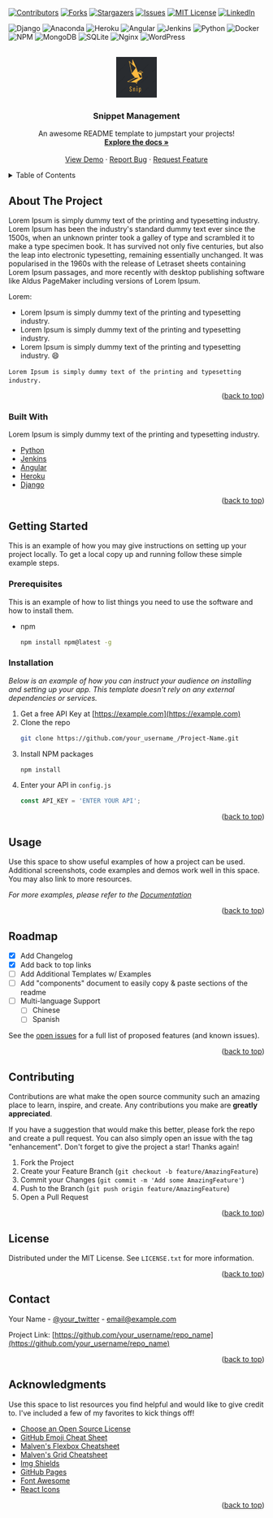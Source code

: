 <div id="top"></div>


<!-- PROJECT SHIELDS -->

[![Contributors][contributors-shield]][contributors-url]
[![Forks][forks-shield]][forks-url]
[![Stargazers][stars-shield]][stars-url]
[![Issues][issues-shield]][issues-url]
[![MIT License][license-shield]][license-url]
[![LinkedIn][linkedin-shield]][linkedin-url]


![Django](https://img.shields.io/badge/django-%23092E20.svg?style=for-the-badge&logo=django&logoColor=white)
![Anaconda](https://img.shields.io/badge/Anaconda-%2344A833.svg?style=for-the-badge&logo=anaconda&logoColor=white)
![Heroku](https://img.shields.io/badge/heroku-%23430098.svg?style=for-the-badge&logo=heroku&logoColor=white)
![Angular](https://img.shields.io/badge/angular-%23DD0031.svg?style=for-the-badge&logo=angular&logoColor=white)
![Jenkins](https://img.shields.io/badge/jenkins-%232C5263.svg?style=for-the-badge&logo=jenkins&logoColor=white)
![Python](https://img.shields.io/badge/python-3670A0?style=for-the-badge&logo=python&logoColor=ffdd54)
![Docker](https://img.shields.io/badge/docker-%230db7ed.svg?style=for-the-badge&logo=docker&logoColor=white)
![NPM](https://img.shields.io/badge/NPM-%23000000.svg?style=for-the-badge&logo=npm&logoColor=white)
![MongoDB](https://img.shields.io/badge/MongoDB-%234ea94b.svg?style=for-the-badge&logo=mongodb&logoColor=white)
![SQLite](https://img.shields.io/badge/sqlite-%2307405e.svg?style=for-the-badge&logo=sqlite&logoColor=white)
![Nginx](https://img.shields.io/badge/nginx-%23009639.svg?style=for-the-badge&logo=nginx&logoColor=white)
![WordPress](https://img.shields.io/badge/WordPress-%23117AC9.svg?style=for-the-badge&logo=WordPress&logoColor=white)
<!--https://github.com/Ileriayo/markdown-badges-->

<!-- PROJECT LOGO -->
<br />
<div align="center">
  <a href="logo">
    <img src="images/logo.png" alt="Logo" width="80" height="80">
  </a>

  <h3 align="center">Snippet Management</h3>

  <p align="center">
    An awesome README template to jumpstart your projects!
    <br />
    <a href=""><strong>Explore the docs »</strong></a>
    <br />
    <br />
    <a href="https://url.com">View Demo</a>
    ·
    <a href="https://github.com/git/project/issues">Report Bug</a>
    ·
    <a href="https://github.com/git/project/issues">Request Feature</a>
  </p>
</div>



<!-- TABLE OF CONTENTS -->
<details>
  <summary>Table of Contents</summary>
  <ol>
    <li>
      <a href="#about-the-project">About The Project</a>
      <ul>
        <li><a href="#built-with">Built With</a></li>
      </ul>
    </li>
    <li>
      <a href="#getting-started">Getting Started</a>
      <ul>
        <li><a href="#prerequisites">Prerequisites</a></li>
        <li><a href="#installation">Installation</a></li>
      </ul>
    </li>
    <li><a href="#usage">Usage</a></li>
    <li><a href="#roadmap">Roadmap</a></li>
    <li><a href="#contributing">Contributing</a></li>
    <li><a href="#license">License</a></li>
    <li><a href="#contact">Contact</a></li>
    <li><a href="#acknowledgments">Acknowledgments</a></li>
  </ol>
</details>



<!-- ABOUT THE PROJECT -->
## About The Project

Lorem Ipsum is simply dummy text of the printing and typesetting industry. Lorem Ipsum has been the industry's standard dummy text ever since the 1500s, when an unknown printer took a galley of type and scrambled it to make a type specimen book. It has survived not only five centuries, but also the leap into electronic typesetting, remaining essentially unchanged. It was popularised in the 1960s with the release of Letraset sheets containing Lorem Ipsum passages, and more recently with desktop publishing software like Aldus PageMaker including versions of Lorem Ipsum.

Lorem:
* Lorem Ipsum is simply dummy text of the printing and typesetting industry.
* Lorem Ipsum is simply dummy text of the printing and typesetting industry.
* Lorem Ipsum is simply dummy text of the printing and typesetting industry. :smile:

 `Lorem Ipsum is simply dummy text of the printing and typesetting industry.`

<p align="right">(<a href="#top">back to top</a>)</p>



### Built With

Lorem Ipsum is simply dummy text of the printing and typesetting industry.

* [Python](https://www.python.org/)
* [Jenkins](https://www.jenkins.io/)
* [Angular](https://angular.io/)
* [Heroku](https://www.heroku.com/)
* [Django](https://www.djangoproject.com/)

<p align="right">(<a href="#top">back to top</a>)</p>



<!-- GETTING STARTED -->
## Getting Started

This is an example of how you may give instructions on setting up your project locally.
To get a local copy up and running follow these simple example steps.

### Prerequisites

This is an example of how to list things you need to use the software and how to install them.
* npm
  ```sh
  npm install npm@latest -g
  ```

### Installation

_Below is an example of how you can instruct your audience on installing and setting up your app. This template doesn't rely on any external dependencies or services._

1. Get a free API Key at [https://example.com](https://example.com)
2. Clone the repo
   ```sh
   git clone https://github.com/your_username_/Project-Name.git
   ```
3. Install NPM packages
   ```sh
   npm install
   ```
4. Enter your API in `config.js`
   ```js
   const API_KEY = 'ENTER YOUR API';
   ```

<p align="right">(<a href="#top">back to top</a>)</p>



<!-- USAGE EXAMPLES -->
## Usage

Use this space to show useful examples of how a project can be used. Additional screenshots, code examples and demos work well in this space. You may also link to more resources.

_For more examples, please refer to the [Documentation](https://example.com)_

<p align="right">(<a href="#top">back to top</a>)</p>



<!-- ROADMAP -->
## Roadmap

- [x] Add Changelog
- [x] Add back to top links
- [ ] Add Additional Templates w/ Examples
- [ ] Add "components" document to easily copy & paste sections of the readme
- [ ] Multi-language Support
    - [ ] Chinese
    - [ ] Spanish

See the [open issues](https://github.com/Adrian-2316/Snippet-Management/issues) for a full list of proposed features (and known issues).

<p align="right">(<a href="#top">back to top</a>)</p>



<!-- CONTRIBUTING -->
## Contributing

Contributions are what make the open source community such an amazing place to learn, inspire, and create. Any contributions you make are **greatly appreciated**.

If you have a suggestion that would make this better, please fork the repo and create a pull request. You can also simply open an issue with the tag "enhancement".
Don't forget to give the project a star! Thanks again!

1. Fork the Project
2. Create your Feature Branch (`git checkout -b feature/AmazingFeature`)
3. Commit your Changes (`git commit -m 'Add some AmazingFeature'`)
4. Push to the Branch (`git push origin feature/AmazingFeature`)
5. Open a Pull Request

<p align="right">(<a href="#top">back to top</a>)</p>



<!-- LICENSE -->
## License

Distributed under the MIT License. See `LICENSE.txt` for more information.

<p align="right">(<a href="#top">back to top</a>)</p>



<!-- CONTACT -->
## Contact

Your Name - [@your_twitter](https://twitter.com/your_username) - email@example.com

Project Link: [https://github.com/your_username/repo_name](https://github.com/your_username/repo_name)

<p align="right">(<a href="#top">back to top</a>)</p>



<!-- ACKNOWLEDGMENTS -->
## Acknowledgments

Use this space to list resources you find helpful and would like to give credit to. I've included a few of my favorites to kick things off!

* [Choose an Open Source License](https://choosealicense.com)
* [GitHub Emoji Cheat Sheet](https://www.webpagefx.com/tools/emoji-cheat-sheet)
* [Malven's Flexbox Cheatsheet](https://flexbox.malven.co/)
* [Malven's Grid Cheatsheet](https://grid.malven.co/)
* [Img Shields](https://shields.io)
* [GitHub Pages](https://pages.github.com)
* [Font Awesome](https://fontawesome.com)
* [React Icons](https://react-icons.github.io/react-icons/search)

<p align="right">(<a href="#top">back to top</a>)</p>



<!-- MARKDOWN LINKS & IMAGES -->
<!-- https://www.markdownguide.org/basic-syntax/#reference-style-links -->
[contributors-shield]: https://img.shields.io/github/contributors/Adrian-2316/Snippet-Management.svg?style=for-the-badge
[contributors-url]: https://github.com/Adrian-2316/Snippet-Management/graphs/contributors
[forks-shield]: https://img.shields.io/github/forks/Adrian-2316/Snippet-Management.svg?style=for-the-badge
[forks-url]: https://github.com/Adrian-2316/Snippet-Management/network/members
[stars-shield]: https://img.shields.io/github/stars/Adrian-2316/Snippet-Management.svg?style=for-the-badge
[stars-url]: https://github.com/Adrian-2316/Snippet-Management/stargazers
[issues-shield]: https://img.shields.io/github/issues/Adrian-2316/Snippet-Management.svg?style=for-the-badge
[issues-url]: https://github.com/Adrian-2316/Snippet-Management/issues
[license-shield]: https://img.shields.io/github/license/Adrian-2316/Snippet-Management.svg?style=for-the-badge
[license-url]: https://github.com/Adrian-2316/Snippet-Management/blob/master/LICENSE.txt
[linkedin-shield]: https://img.shields.io/badge/-LinkedIn-black.svg?style=for-the-badge&logo=linkedin&colorB=555
[linkedin-url]: https://linkedin.com/in/sample
[product-screenshot]: images/logo.png